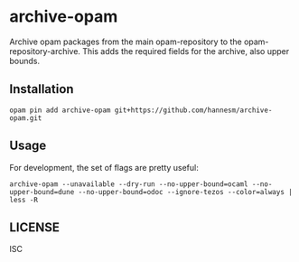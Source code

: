 # archive-opam

Archive opam packages from the main opam-repository to the
opam-repository-archive. This adds the required fields for the archive, also
upper bounds.

## Installation

    opam pin add archive-opam git+https://github.com/hannesm/archive-opam.git

## Usage

For development, the set of flags are pretty useful:

    archive-opam --unavailable --dry-run --no-upper-bound=ocaml --no-upper-bound=dune --no-upper-bound=odoc --ignore-tezos --color=always | less -R

## LICENSE

ISC